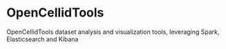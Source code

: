 # OpenCellidTools
OpenCellidTools dataset analysis and visualization tools, leveraging  Spark, Elasticsearch and Kibana
